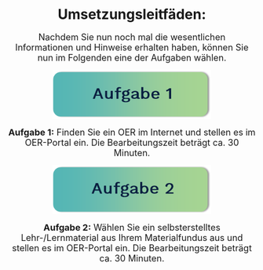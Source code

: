 <center>
  
# Umsetzungsleitfäden:

<font size="4">Nachdem Sie nun noch mal die wesentlichen Informationen und Hinweise erhalten haben, können Sie nun im Folgenden eine der Aufgaben wählen.</font>

<a href="task1.md">
<img src="/images/aufgabe1.png" height="100" titel="Aufgabe 1: Finden Sie ein OER im Internet und stellen es im OER-Portal ein. Die Bearbeitungszeit beträgt ca. 30 Minuten."/>
</a>

<font size="4">**Aufgabe 1:** Finden Sie ein OER im Internet und stellen es im OER-Portal ein. Die Bearbeitungszeit beträgt ca. 30 Minuten.</font>

<a href="task2.md">
<img src="/images/aufgabe2.png" height="100" titel="Aufgabe 2: Wählen Sie ein selbsterstelltes Lehr-/Lernmaterial aus Ihrem Materialfundus aus und stellen es im OER-Portal ein. Die Bearbeitungszeit beträgt ca. 30 Minuten."/>
</a>

<font size="4">**Aufgabe 2:** Wählen Sie ein selbsterstelltes Lehr-/Lernmaterial aus Ihrem Materialfundus aus und stellen es im OER-Portal ein. Die Bearbeitungszeit beträgt ca. 30 Minuten.</font>

</center>
